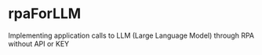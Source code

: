 # rpaForLLM
Implementing application calls to LLM (Large Language Model) through RPA without API or KEY
